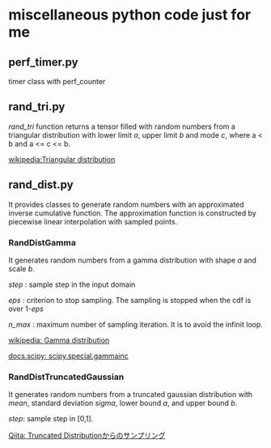 # miscellaneous python code just for me

## perf_timer.py

timer class with perf_counter


## rand_tri.py

 *rand_tri* function returns a tensor filled with random numbers from a triangular distribution with lower limit *a*, upper limit *b* and mode *c*, where a < b and a  <= c <= b.

[wikipedia:Triangular distribution](https://wikipedia.org/wiki/Triangular_distribution)

## rand_dist.py

It provides classes to generate random numbers with an approximated inverse cumulative function.
The approximation function is constructed by piecewise linear interpolation with sampled points.

### RandDistGamma

It generates random numbers from a gamma distribution with shape *a* and scale *b*.

*step* : sample step in the input domain

*eps* : criterion to stop sampling. The sampling is stopped when the cdf is over 1-*eps*

*n_max* : maximum number of sampling iteration. It is to avoid the infinit loop.

[wikipedia: Gamma distribution](https://wikipedia.org/wiki/Gamma_distribution)

[docs.scipy: scipy.special.gammainc](https://docs.scipy.org/doc/scipy/reference/generated/scipy.special.gammainc.html)


### RandDistTruncatedGaussian

It generates random numbers from a truncated gaussian distribution with *mean*, standard deviation *sigma*, lower bound *a*, and upper bound *b*.

*step*: sample step in \[0,1\].

[Qiita: Truncated Distributionからのサンプリング](https://qiita.com/9_ties/items/c593daab8b3f71638edd)
